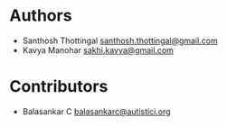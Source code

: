Authors
=======
- Santhosh Thottingal <santhosh.thottingal@gmail.com>
- Kavya Manohar <sakhi.kavya@gmail.com>


Contributors
============
- Balasankar C <balasankarc@autistici.org>